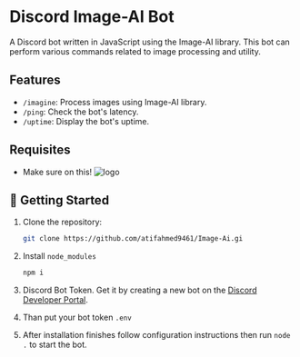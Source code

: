 # Discord Image-AI Bot

A Discord bot written in JavaScript using the Image-AI library. This bot can perform various commands related to image processing and utility.

## Features

- `/imagine`: Process images using Image-AI library.
- `/ping`: Check the bot's latency.
- `/uptime`: Display the bot's uptime.

## Requisites

- Make sure on this!
  ![logo](https://media.discordapp.net/attachments/1090286019435319309/1198621715161436200/Screenshot_2024-01-21_193324.png?ex=65bf9276&is=65ad1d76&hm=a4e7a00d837a79cc3615bff84d1141e04298f722150b37a8523397d72d5dcb56&=&format=webp&quality=lossless&width=819&height=324)

## 🚀 Getting Started

1. Clone the repository:

   ```bash
   git clone https://github.com/atifahmed9461/Image-Ai.gi

2. Install `node_modules`

   ```bash
   npm i

3. Discord Bot Token. Get it by creating a new bot on the [Discord Developer Portal](https://discord.com/developers/applications).
  
4. Than put your bot token `.env`

5. After installation finishes follow configuration instructions then run `node .` to start the bot.
